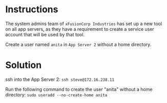 # Instructions

The system admins team of `xFusionCorp Industries` has set up a new tool on all app servers, as they have a requirement to create a service user account that will be used by that tool.

Create a user named `anita` in `App Server 2` without a home directory.

# Solution

ssh into the App Server 2: `ssh steve@172.16.238.11`

Run the following command to create the user "anita" without a home directory: `sudo useradd --no-create-home anita`
